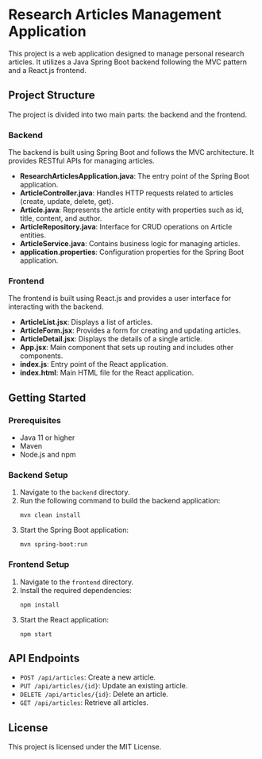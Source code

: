# Research Articles Management Application

This project is a web application designed to manage personal research articles. It utilizes a Java Spring Boot backend following the MVC pattern and a React.js frontend.

## Project Structure

The project is divided into two main parts: the backend and the frontend.

### Backend

The backend is built using Spring Boot and follows the MVC architecture. It provides RESTful APIs for managing articles.

- **ResearchArticlesApplication.java**: The entry point of the Spring Boot application.
- **ArticleController.java**: Handles HTTP requests related to articles (create, update, delete, get).
- **Article.java**: Represents the article entity with properties such as id, title, content, and author.
- **ArticleRepository.java**: Interface for CRUD operations on Article entities.
- **ArticleService.java**: Contains business logic for managing articles.
- **application.properties**: Configuration properties for the Spring Boot application.

### Frontend

The frontend is built using React.js and provides a user interface for interacting with the backend.

- **ArticleList.jsx**: Displays a list of articles.
- **ArticleForm.jsx**: Provides a form for creating and updating articles.
- **ArticleDetail.jsx**: Displays the details of a single article.
- **App.jsx**: Main component that sets up routing and includes other components.
- **index.js**: Entry point of the React application.
- **index.html**: Main HTML file for the React application.

## Getting Started

### Prerequisites

- Java 11 or higher
- Maven
- Node.js and npm

### Backend Setup

1. Navigate to the `backend` directory.
2. Run the following command to build the backend application:
   ```
   mvn clean install
   ```
3. Start the Spring Boot application:
   ```
   mvn spring-boot:run
   ```

### Frontend Setup

1. Navigate to the `frontend` directory.
2. Install the required dependencies:
   ```
   npm install
   ```
3. Start the React application:
   ```
   npm start
   ```

## API Endpoints

- `POST /api/articles`: Create a new article.
- `PUT /api/articles/{id}`: Update an existing article.
- `DELETE /api/articles/{id}`: Delete an article.
- `GET /api/articles`: Retrieve all articles.

## License

This project is licensed under the MIT License.